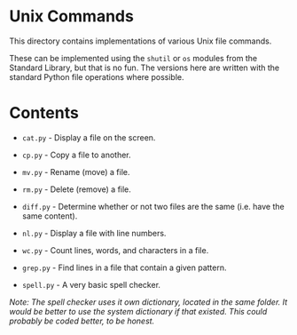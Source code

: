 # Unix Commands

This directory contains implementations of various Unix file commands.

These can be implemented using the `shutil` or `os` modules from the Standard
Library, but that is no fun. The versions here are written with
the standard Python file operations where possible.

# Contents

- `cat.py` - Display a file on the screen.
- `cp.py` - Copy a file to another.
- `mv.py` - Rename (move) a file.
- `rm.py` - Delete (remove) a file.

- `diff.py` - Determine whether or not two files are the same (i.e. have the same content).
- `nl.py` - Display a file with line numbers.
- `wc.py` - Count lines, words, and characters in a file.

- `grep.py` - Find lines in a file that contain a given pattern.
- `spell.py` - A very basic spell checker.

_Note: The spell checker uses it own dictionary, located in the same folder. It would be
better to use the system dictionary if that existed. This could probably be coded better,
to be honest._
